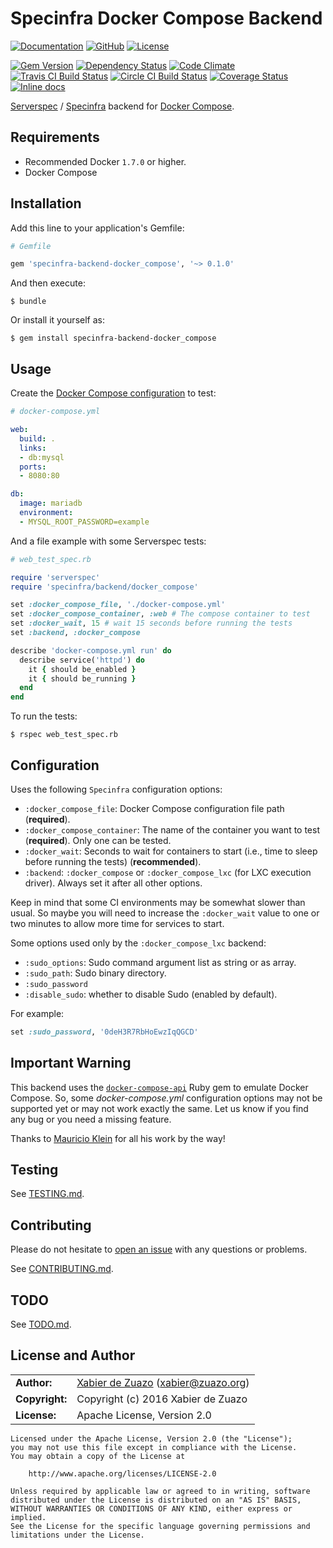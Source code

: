 # Specinfra Docker Compose Backend
[![Documentation](http://img.shields.io/badge/docs-rdoc.info-blue.svg?style=flat)](http://www.rubydoc.info/gems/specinfra-backend-docker_compose)
[![GitHub](http://img.shields.io/badge/github-z/specinfra--backend--docker__compose-blue.svg?style=flat)](https://github.com/zuazo/specinfra-backend-docker_compose)
[![License](https://img.shields.io/github/license/zuazo/specinfra-backend-docker_compose.svg?style=flat)](#license-and-author)

[![Gem Version](https://badge.fury.io/rb/specinfra-backend-docker_compose.svg)](https://rubygems.org/gems/specinfra-backend-docker_compose)
[![Dependency Status](http://img.shields.io/gemnasium/zuazo/specinfra-backend-docker_compose.svg?style=flat)](https://gemnasium.com/zuazo/specinfra-backend-docker_compose)
[![Code Climate](http://img.shields.io/codeclimate/github/zuazo/specinfra-backend-docker_compose.svg?style=flat)](https://codeclimate.com/github/zuazo/specinfra-backend-docker_compose)
[![Travis CI Build Status](http://img.shields.io/travis/zuazo/specinfra-backend-docker_compose.svg?style=flat)](https://travis-ci.org/zuazo/specinfra-backend-docker_compose)
[![Circle CI Build Status](https://circleci.com/gh/zuazo/specinfra-backend-docker_compose/tree/master.svg?style=shield)](https://circleci.com/gh/zuazo/specinfra-backend-docker_compose/tree/master)
[![Coverage Status](http://img.shields.io/coveralls/zuazo/specinfra-backend-docker_compose.svg?style=flat)](https://coveralls.io/r/zuazo/specinfra-backend-docker_compose?branch=master)
[![Inline docs](http://inch-ci.org/github/zuazo/specinfra-backend-docker_compose.svg?branch=master&style=flat)](http://inch-ci.org/github/zuazo/specinfra-backend-docker_compose)

[Serverspec](http://serverspec.org/) / [Specinfra](https://github.com/mizzy/specinfra) backend for [Docker Compose](https://docs.docker.com/compose/).

## Requirements

* Recommended Docker `1.7.0` or higher.
* Docker Compose

## Installation

Add this line to your application's Gemfile:

```ruby
# Gemfile

gem 'specinfra-backend-docker_compose', '~> 0.1.0'
```

And then execute:

    $ bundle

Or install it yourself as:

    $ gem install specinfra-backend-docker_compose

## Usage

Create the [Docker Compose configuration](https://docs.docker.com/v1.8/compose/yml/) to test:

```yaml
# docker-compose.yml

web:
  build: .
  links:
  - db:mysql
  ports:
  - 8080:80

db:
  image: mariadb
  environment:
  - MYSQL_ROOT_PASSWORD=example
```

And a file example with some Serverspec tests:

```ruby
# web_test_spec.rb

require 'serverspec'
require 'specinfra/backend/docker_compose'

set :docker_compose_file, './docker-compose.yml'
set :docker_compose_container, :web # The compose container to test
set :docker_wait, 15 # wait 15 seconds before running the tests
set :backend, :docker_compose

describe 'docker-compose.yml run' do
  describe service('httpd') do
    it { should be_enabled }
    it { should be_running }
  end
end
```

To run the tests:

    $ rspec web_test_spec.rb

## Configuration

Uses the following `Specinfra` configuration options:

- `:docker_compose_file`: Docker Compose configuration file path (**required**).
- `:docker_compose_container`: The name of the container you want to test (**required**). Only one can be tested.
- `:docker_wait`: Seconds to wait for containers to start (i.e., time to sleep before running the tests) (**recommended**).
- `:backend`: `:docker_compose` or `:docker_compose_lxc` (for LXC execution driver). Always set it after all other options.

Keep in mind that some CI environments may be somewhat slower than usual. So maybe you will need to increase the `:docker_wait` value to one or two minutes to allow more time for services to start.

Some options used only by the `:docker_compose_lxc` backend:

- `:sudo_options`: Sudo command argument list as string or as array.
- `:sudo_path`: Sudo binary directory.
- `:sudo_password`
- `:disable_sudo`: whether to disable Sudo (enabled by default).

For example:

```ruby
set :sudo_password, '0deH3R7RbHoEwzIqQGCD'
```

## Important Warning

This backend uses the [`docker-compose-api`](https://rubygems.org/gems/docker-compose-api) Ruby gem to emulate Docker Compose. So, some *docker-compose.yml* configuration options may not be supported yet or may not work exactly the same. Let us know if you find any bug or you need a missing feature.

Thanks to [Mauricio Klein](https://github.com/mauricioklein) for all his work by the way!

## Testing

See [TESTING.md](https://github.com/zuazo/specinfra-backend-docker_compose/blob/master/TESTING.md).

## Contributing

Please do not hesitate to [open an issue](https://github.com/zuazo/specinfra-backend-docker_compose/issues/new) with any questions or problems.

See [CONTRIBUTING.md](https://github.com/zuazo/specinfra-backend-docker_compose/blob/master/CONTRIBUTING.md).

## TODO

See [TODO.md](https://github.com/zuazo/specinfra-backend-docker_compose/blob/master/TODO.md).

## License and Author

|                      |                                          |
|:---------------------|:-----------------------------------------|
| **Author:**          | [Xabier de Zuazo](https://github.com/zuazo) (<xabier@zuazo.org>)
| **Copyright:**       | Copyright (c) 2016 Xabier de Zuazo
| **License:**         | Apache License, Version 2.0

    Licensed under the Apache License, Version 2.0 (the "License");
    you may not use this file except in compliance with the License.
    You may obtain a copy of the License at
    
        http://www.apache.org/licenses/LICENSE-2.0
    
    Unless required by applicable law or agreed to in writing, software
    distributed under the License is distributed on an "AS IS" BASIS,
    WITHOUT WARRANTIES OR CONDITIONS OF ANY KIND, either express or implied.
    See the License for the specific language governing permissions and
    limitations under the License.
